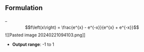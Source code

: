 


## Formulation

_$$f\left(x\right) = \frac{e^{x} - e^{-x}}{e^{x} + e^{-x}}$$
![[Pasted image 20240221094103.png]]

- **Output range**: -1 to 1


